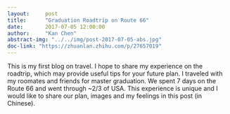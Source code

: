 ```yaml
---
layout:     post
title:      "Graduation Roadtrip on Route 66"
date:       2017-07-05 12:00:00
author:     "Kan Chen"
abstract-img: "../../img/post-2017-07-05-abs.jpg"
doc-link: "https://zhuanlan.zhihu.com/p/27657019"
---
```


<p class="bigger_p_font">This is my first blog on travel. I hope to share my experience on the roadtrip, which may provide useful tips for your future plan. I traveled with my roomates and friends for master graduation. We spent 7 days on the Route 66 and went through ~2/3 of USA. This experience is unique and I would like to share our plan, images and my feelings in this post (in Chinese). </p>